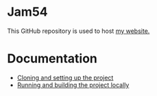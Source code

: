 # Jam54
This GitHub repository is used to host [my website.](https://jam54.com)

# Documentation
- [Cloning and setting up the project](./doc/ProjectSetup.md)
- [Running and building the project locally](./doc/RunningBuilding.md)
